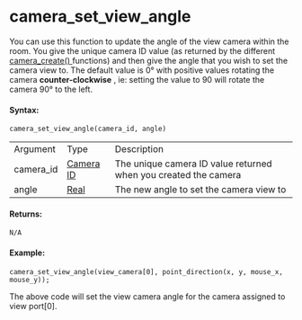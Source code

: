 # camera_set_view_angle

You can use this function to update the angle of the view camera within
the room. You give the unique camera ID value (as returned by the
different [ camera_create() ](camera_create) functions) and then
give the angle that you wish to set the camera view to. The default
value is 0° with positive values rotating the camera
**counter-clockwise** , ie: setting the value to 90 will rotate the
camera 90° to the left.

#### Syntax:

``` gml
camera_set_view_angle(camera_id, angle)
```

|           |                                                                                                                            |                                                                 |
|-----------|----------------------------------------------------------------------------------------------------------------------------|-----------------------------------------------------------------|
| Argument  | Type                                                                                                                       | Description                                                     |
| camera_id |  [Camera ID](../../../../../GameMaker_Language/GML_Reference/Cameras_And_Display/Cameras_And_Viewports/camera_create)  | The unique camera ID value returned when you created the camera |
| angle     |  [Real](../../../../../GameMaker_Language/GML_Overview/Data_Types)                                                     | The new angle to set the camera view to                         |

#### Returns:

``` gml
N/A
```

#### Example:

``` gml
camera_set_view_angle(view_camera[0], point_direction(x, y, mouse_x, mouse_y));
```

The above code will set the view camera angle for the camera assigned to
view port\[0\].

